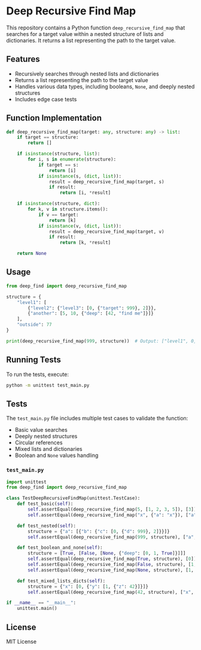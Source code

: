 # Deep Recursive Find Map

This repository contains a Python function `deep_recursive_find_map` that searches for a target value within a nested structure of lists and dictionaries. It returns a list representing the path to the target value.

## Features

- Recursively searches through nested lists and dictionaries
- Returns a list representing the path to the target value
- Handles various data types, including booleans, `None`, and deeply nested structures
- Includes edge case tests

## Function Implementation

```python
def deep_recursive_find_map(target: any, structure: any) -> list:
    if target == structure:
        return []

    if isinstance(structure, list):
        for i, s in enumerate(structure):
            if target == s:
                return [i]
            if isinstance(s, (dict, list)):
                result = deep_recursive_find_map(target, s)
                if result:
                    return [i, *result]

    if isinstance(structure, dict):
        for k, v in structure.items():
            if v == target:
                return [k]
            if isinstance(v, (dict, list)):
                result = deep_recursive_find_map(target, v)
                if result:
                    return [k, *result]

    return None
```

## Usage

```python
from deep_find import deep_recursive_find_map

structure = {
    "level1": [
        {"level2": {"level3": [0, {"target": 999}, 2]}},
        {"another": [5, 10, {"deep": [42, "find me"]}]}
    ],
    "outside": 77
}

print(deep_recursive_find_map(999, structure))  # Output: ["level1", 0, "level2", "level3", 1, "target"]
```

## Running Tests

To run the tests, execute:

```bash
python -m unittest test_main.py
```

## Tests

The `test_main.py` file includes multiple test cases to validate the function:

- Basic value searches
- Deeply nested structures
- Circular references
- Mixed lists and dictionaries
- Boolean and `None` values handling

### `test_main.py`

```python
import unittest
from deep_find import deep_recursive_find_map

class TestDeepRecursiveFindMap(unittest.TestCase):
    def test_basic(self):
        self.assertEqual(deep_recursive_find_map(5, [1, 2, 3, 5]), [3])
        self.assertEqual(deep_recursive_find_map("x", {"a": "x"}), ["a"])

    def test_nested(self):
        structure = {"a": [{"b": {"c": [0, {"d": 999}, 2]}}]}
        self.assertEqual(deep_recursive_find_map(999, structure), ["a", 0, "b", "c", 1, "d"])

    def test_boolean_and_none(self):
        structure = [True, [False, [None, {"deep": [0, 1, True]}]]]
        self.assertEqual(deep_recursive_find_map(True, structure), [0])
        self.assertEqual(deep_recursive_find_map(False, structure), [1, 0])
        self.assertEqual(deep_recursive_find_map(None, structure), [1, 1, 0])

    def test_mixed_lists_dicts(self):
        structure = {"x": [0, {"y": [1, {"z": 42}]}]}
        self.assertEqual(deep_recursive_find_map(42, structure), ["x", 1, "y", 1, "z"])

if __name__ == "__main__":
    unittest.main()
```

## License

MIT License
